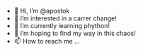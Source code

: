 - 👋 Hi, I’m @apostok
- 👀 I’m interested in a carrer change!
- 🌱 I’m currently learning phython!
- 💞️ I’m hoping to find my way in this chaos!
- 📫 How to reach me ...

<!---
apostok/apostok is a ✨ special ✨ repository because its `README.md` (this file) appears on your GitHub profile.
You can click the Preview link to take a look at your changes.
--->
